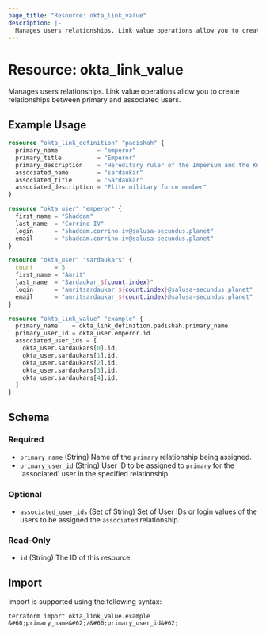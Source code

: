 ```yaml
---
page_title: "Resource: okta_link_value"
description: |-
  Manages users relationships. Link value operations allow you to create relationships between primary and associated users.
---
```


# Resource: okta_link_value

Manages users relationships. Link value operations allow you to create relationships between primary and associated users.

## Example Usage

```terraform
resource "okta_link_definition" "padishah" {
  primary_name           = "emperor"
  primary_title          = "Emperor"
  primary_description    = "Hereditary ruler of the Imperium and the Known Universe"
  associated_name        = "sardaukar"
  associated_title       = "Sardaukar"
  associated_description = "Elite military force member"
}

resource "okta_user" "emperor" {
  first_name = "Shaddam"
  last_name  = "Corrino IV"
  login      = "shaddam.corrino.iv@salusa-secundus.planet"
  email      = "shaddam.corrino.iv@salusa-secundus.planet"
}

resource "okta_user" "sardaukars" {
  count      = 5
  first_name = "Amrit"
  last_name  = "Sardaukar_${count.index}"
  login      = "amritsardaukar_${count.index}@salusa-secundus.planet"
  email      = "amritsardaukar_${count.index}@salusa-secundus.planet"
}

resource "okta_link_value" "example" {
  primary_name    = okta_link_definition.padishah.primary_name
  primary_user_id = okta_user.emperor.id
  associated_user_ids = [
    okta_user.sardaukars[0].id,
    okta_user.sardaukars[1].id,
    okta_user.sardaukars[2].id,
    okta_user.sardaukars[3].id,
    okta_user.sardaukars[4].id,
  ]
}
```

<!-- schema generated by tfplugindocs -->
## Schema

### Required

- `primary_name` (String) Name of the `primary` relationship being assigned.
- `primary_user_id` (String) User ID to be assigned to `primary` for the 'associated' user in the specified relationship.

### Optional

- `associated_user_ids` (Set of String) Set of User IDs or login values of the users to be assigned the `associated` relationship.

### Read-Only

- `id` (String) The ID of this resource.

## Import

Import is supported using the following syntax:

```shell
terraform import okta_link_value.example &#60;primary_name&#62;/&#60;primary_user_id&#62;
```
